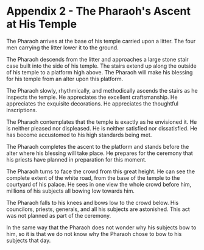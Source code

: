 # Appendix 2 - The Pharaoh's Ascent at His Temple

The Pharaoh arrives at the base of his temple carried upon a litter. The four men carrying the litter lower it to the ground.

The Pharaoh descends from the litter and approaches a large stone stair case built into the side of his temple. The stairs extend up along the outside of his temple to a platform high above. The Pharaoh will make his blessing for his temple from an alter upon this platform.

The Pharaoh slowly, rhythmically, and methodically ascends the stairs as he inspects the temple. He appreciates the excellent craftsmanship. He appreciates the exquisite decorations. He appreciates the thoughtful inscriptions.

The Pharaoh contemplates that the temple is exactly as he envisioned it. He is neither pleased nor displeased. He is neither satisfied nor dissatisfied. He has become accustomed to his high standards being met.

The Pharaoh completes the ascent to the platform and stands before the alter where his blessing will take place. He prepares for the ceremony that his priests have planned in preparation for this moment.

The Pharaoh turns to face the crowd from this great height. He can see the complete extent of the white road, from the base of the temple to the courtyard of his palace. He sees in one view the whole crowd before him, millions of his subjects all bowing low towards him.

The Pharaoh falls to his knees and bows low to the crowd below. His councilors, priests, generals, and all his subjects are astonished. This act was not planned as part of the ceremony.

In the same way that the Pharaoh does not wonder why his subjects bow to him, so it is that we do not know why the Pharaoh chose to bow to his subjects that day.
